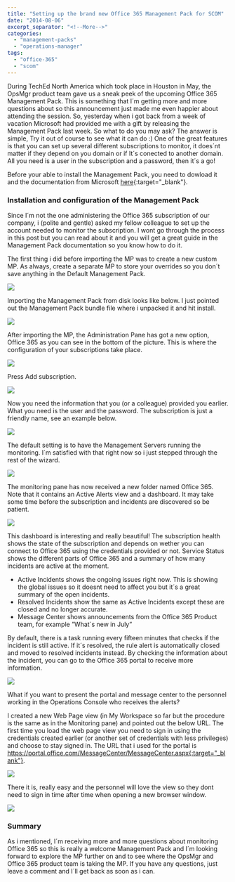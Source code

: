 ```yaml
---
title: "Setting up the brand new Office 365 Management Pack for SCOM"
date: "2014-08-06"
excerpt_separator: "<!--More-->"
categories: 
  - "management-packs"
  - "operations-manager"
tags: 
  - "office-365"
  - "scom"
---
```


During TechEd North America which took place in Houston in May, the OpsMgr product team gave us a sneak peek of the upcoming Office 365 Management Pack. This is something that I´m getting more and more questions about so this announcement just made me even happier about attending the session. So, yesterday when i got back from a week of vacation Microsoft had provided me with a gift by releasing the Management Pack last week. So what to do you may ask? The answer is simple, Try it out of course to see what it can do :) One of the great features is that you can set up several different subscriptions to monitor, it does´nt matter if they depend on you domain or if It´s conected to another domain. All you need is a user in the subscription and a password, then it´s a go!
<!--More-->
Before your able to install the Management Pack, you need to dowload it and the documentation from Microsoft [here](http://www.microsoft.com/en-us/download/details.aspx?id=43708){:target="_blank"}.

### Installation and configuration of the Management Pack

Since I´m not the one administering the Office 365 subscription of our company, i (polite and gentle) asked my fellow colleague to set up the account needed to monitor the subscription. I wont go through the process in this post but you can read about it and you will get a great guide in the Management Pack documentation so you know how to do it.

The first thing i did before importing the MP was to create a new custom MP. As always, create a separate MP to store your overrides so you don´t save anything in the Default Management Pack.

![](https://blog.orneling.se/assets/images/2014/08/16.jpg)

Importing the Management Pack from disk looks like below. I just pointed out the Management Pack bundle file where i unpacked it and hit install.

![](https://blog.orneling.se/assets/images/2014/08/22.jpg)

After importing the MP, the Administration Pane has got a new option, Office 365 as you can see in the bottom of the picture. This is where the configuration of your subscriptions take place.

![](https://blog.orneling.se/assets/images/2014/08/31.jpg)

Press Add subscription.

![](https://blog.orneling.se/assets/images/2014/08/41.jpg)

Now you need the information that you (or a colleague) provided you earlier. What you need is the user and the password. The subscription is just a friendly name, see an example below.

![](https://blog.orneling.se/assets/images/2014/08/005.jpg)

The default setting is to have the Management Servers running the monitoring. I´m satisfied with that right now so i just stepped through the rest of the wizard.

![](https://blog.orneling.se/assets/images/2014/08/61.jpg)

The monitoring pane has now received a new folder named Office 365. Note that it contains an Active Alerts view and a dashboard. It may take some time before the subscription and incidents are discovered so be patient.

![](https://blog.orneling.se/assets/images/2014/08/71.jpg)

This dashboard is interesting and really beautiful! The subscription health shows the state of the subscription and depends on wether you can connect to Office 365 using the credentials provided or not. Service Status shows the different parts of Office 365 and a summary of how many incidents are active at the moment.

- Active Incidents shows the ongoing issues right now. This is showing the global issues so it doesnt need to affect you but it´s a great summary of the open incidents.
- Resolved Incidents show the same as Active Incidents except these are closed and no longer accurate.
- Message Center shows announcements from the Office 365 Product team, for example ”What´s new in July”

By default, there is a task running every fifteen minutes that checks if the incident is still active. If it´s resolved, the rule alert is automatically closed and moved to resolved incidents instead. By checking the information about the incident, you can go to the Office 365 portal to receive more information.

![](https://blog.orneling.se/assets/images/2014/08/10-1024x592.jpg)

What if you want to present the portal and message center to the personnel working in the Operations Console who receives the alerts?

I created a new Web Page view (in My Workspace so far but the procedure is the same as in the Monitoring pane) and pointed out the below URL. The first time you load the web page view you need to sign in using the credentials created earlier (or another set of credentials with less privileges) and choose to stay signed in. The URL that i used for the portal is https://portal.office.com/MessageCenter/MessageCenter.aspx{:target="_blank"}.

![](https://blog.orneling.se/assets/images/2014/08/81.jpg)

There it is, really easy and the personnel will love the view so they dont need to sign in time after time when opening a new browser window.

![](https://blog.orneling.se/assets/images/2014/08/9-1024x203.jpg)

### Summary

As i mentioned, I´m receiving more and more questions about monitoring Office 365 so this is really a welcome Management Pack and I´m looking forward to explore the MP further on and to see where the OpsMgr and Office 365 product team is taking the MP. If you have any questions, just leave a comment and I´ll get back as soon as i can.

